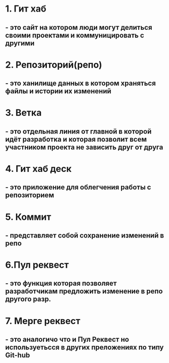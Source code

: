 # 1. Гит хаб
## - это сайт на котором люди могут делиться своими проектами и коммуницировать с другими

# 2. Репозиторий(репо)
## - это ханилище данных в котором храняться файлы и истории их изменений

# 3. Ветка
## - это отдельная линия от главной в которой идёт разработка и которая позволит всем участником проекта не зависить друг от друга

# 4. Гит хаб деск
## - это приложение для облегчения работы с репозиторием

# 5. Коммит
## - представляет собой сохранение изменений в репо

# 6.Пул реквест
## - это функция которая позволяет разработчикам предложить изменение в репо другого разр.

# 7. Мерге реквест 
## - это аналогичо что и Пул Реквест но используетьсся в других преложениях по типу Git-hub

